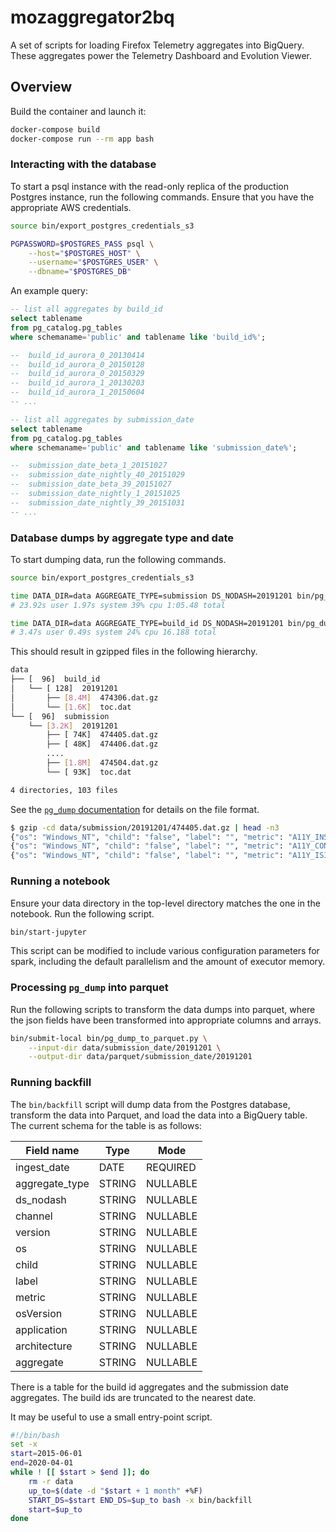 # mozaggregator2bq

A set of scripts for loading Firefox Telemetry aggregates into BigQuery. These
aggregates power the Telemetry Dashboard and Evolution Viewer.

## Overview

Build the container and launch it:

```bash
docker-compose build
docker-compose run --rm app bash
```

### Interacting with the database

To start a psql instance with the read-only replica of the production Postgres
instance, run the following commands. Ensure that you have the appropriate AWS
credentials.

```bash
source bin/export_postgres_credentials_s3

PGPASSWORD=$POSTGRES_PASS psql \
    --host="$POSTGRES_HOST" \
    --username="$POSTGRES_USER" \
    --dbname="$POSTGRES_DB"
```

An example query:

```sql
-- list all aggregates by build_id
select tablename
from pg_catalog.pg_tables
where schemaname='public' and tablename like 'build_id%';

--  build_id_aurora_0_20130414
--  build_id_aurora_0_20150128
--  build_id_aurora_0_20150329
--  build_id_aurora_1_20130203
--  build_id_aurora_1_20150604
-- ...

-- list all aggregates by submission_date
select tablename
from pg_catalog.pg_tables
where schemaname='public' and tablename like 'submission_date%';

--  submission_date_beta_1_20151027
--  submission_date_nightly_40_20151029
--  submission_date_beta_39_20151027
--  submission_date_nightly_1_20151025
--  submission_date_nightly_39_20151031
-- ...
```

### Database dumps by aggregate type and date

To start dumping data, run the following commands.

```bash
source bin/export_postgres_credentials_s3

time DATA_DIR=data AGGREGATE_TYPE=submission DS_NODASH=20191201 bin/pg_dump_by_day
# 23.92s user 1.97s system 39% cpu 1:05.48 total

time DATA_DIR=data AGGREGATE_TYPE=build_id DS_NODASH=20191201 bin/pg_dump_by_day
# 3.47s user 0.49s system 24% cpu 16.188 total
```

This should result in gzipped files in the following hierarchy.

```bash
data
├── [  96]  build_id
│   └── [ 128]  20191201
│       ├── [8.4M]  474306.dat.gz
│       └── [1.6K]  toc.dat
└── [  96]  submission
    └── [3.2K]  20191201
        ├── [ 74K]  474405.dat.gz
        ├── [ 48K]  474406.dat.gz
        ....
        ├── [1.8M]  474504.dat.gz
        └── [ 93K]  toc.dat

4 directories, 103 files
```

See the [`pg_dump` documentation](https://www.postgresql.org/docs/9.1/app-pgdump.html) for details on the file format.

```bash
$ gzip -cd data/submission/20191201/474405.dat.gz | head -n3
{"os": "Windows_NT", "child": "false", "label": "", "metric": "A11Y_INSTANTIATED_FLAG", "osVersion": "6.3", "application": "Firefox", "architecture": "x86"}    {0,2,0,2,2}
{"os": "Windows_NT", "child": "false", "label": "", "metric": "A11Y_CONSUMERS", "osVersion": "6.3", "application": "Firefox", "architecture": "x86"}    {0,0,0,0,0,0,0,0,0,0,2,0,20,2}
{"os": "Windows_NT", "child": "false", "label": "", "metric": "A11Y_ISIMPLEDOM_USAGE_FLAG", "osVersion": "6.3", "application": "Firefox", "architecture": "x86"}        {2,0,0,0,2}
```

### Running a notebook

Ensure your data directory in the top-level directory matches the one in the
notebook. Run the following script.

```bash
bin/start-jupyter
```

This script can be modified to include various configuration parameters for
spark, including the default parallelism and the amount of executor memory.

### Processing `pg_dump` into parquet

Run the following scripts to transform the data dumps into parquet, where the
json fields have been transformed into appropriate columns and arrays.

```bash
bin/submit-local bin/pg_dump_to_parquet.py \
    --input-dir data/submission_date/20191201 \
    --output-dir data/parquet/submission_date/20191201
```

### Running backfill

The `bin/backfill` script will dump data from the Postgres database, transform
the data into Parquet, and load the data into a BigQuery table. The current
schema for the table is as follows:

Field name | Type | Mode
-|-|-
ingest_date | DATE | REQUIRED
aggregate_type | STRING | NULLABLE
ds_nodash | STRING | NULLABLE
channel | STRING | NULLABLE
version | STRING | NULLABLE
os | STRING | NULLABLE
child | STRING | NULLABLE
label | STRING | NULLABLE
metric | STRING | NULLABLE
osVersion | STRING | NULLABLE
application | STRING | NULLABLE
architecture | STRING | NULLABLE
aggregate | STRING | NULLABLE

There is a table for the build id aggregates and the submission date aggregates.
The build ids are truncated to the nearest date.

It may be useful to use a small entry-point script.

```bash
#!/bin/bash
set -x
start=2015-06-01
end=2020-04-01
while ! [[ $start > $end ]]; do
    rm -r data
    up_to=$(date -d "$start + 1 month" +%F)
    START_DS=$start END_DS=$up_to bash -x bin/backfill
    start=$up_to
done
```